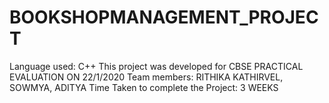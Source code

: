 # BOOKSHOPMANAGEMENT_PROJECT
Language used: C++
This project was developed for CBSE PRACTICAL EVALUATION ON 22/1/2020 
Team members: RITHIKA KATHIRVEL, SOWMYA, ADITYA 
Time Taken to complete the Project: 3 WEEKS 
